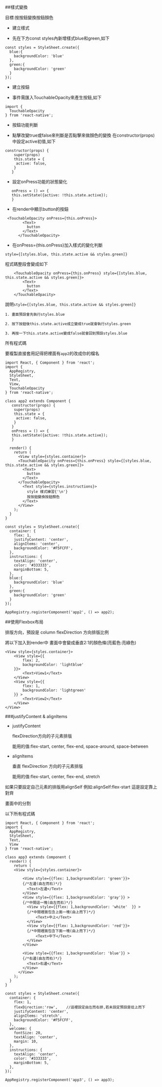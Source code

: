 ##樣式變換

目標:按按鈕變換按鈕顏色

* 建立樣式

* 先在下方const styles內新增樣式blue和green,如下

```
const styles = StyleSheet.create({
  blue:{
    backgroundColor: 'blue'
  },
  green:{
    backgroundColor: 'green'
  }
});
```

* 建立按鈕

* 事件需匯入TouchableOpacity來產生按鈕,如下

```
import {
  TouchableOpacity
} from 'react-native';
```

* 按鈕功能判斷

* 點擊改變true或false來判斷是否點擊來做顏色的變換
在constructor(props)中設定active初值,如下

```
constructor(props) {
    super(props)
    this.state = {
     active: false,
    }
   }
```

* 設定onPress功能的狀態變化   

```
   onPress = () => {
   this.setState({active: !this.state.active});
   }
```   

 * 在render中顯示button的按鈕

```
 <TouchableOpacity onPress={this.onPress}>
        <Text>
          button
        </Text>
      </TouchableOpacity>
```

* 在onPress={this.onPress}加入樣式的變化判斷

```
style={[styles.blue, this.state.active && styles.green]}
```

程式碼整段會變成如下

```
    <TouchableOpacity onPress={this.onPress} style={[styles.blue, this.state.active && styles.green]}>
        <Text>
          button
        </Text>
    </TouchableOpacity>
```

說明```style={[styles.blue, this.state.active && styles.green]}```

    1. 畫面預設會先執行styles.blue

    2. 按下按鈕後this.state.active成立變成true就會執行styles.green

    3. 再按一下this.state.active變成false就會回到預設styles.blue

所有程式碼

要複製直接套用記得把裡面有`app2`的改成你的檔名

```
import React, { Component } from 'react';
import {
  AppRegistry,
  StyleSheet,
  Text,
  View,
  TouchableOpacity
} from 'react-native';

class app2 extends Component {
   constructor(props) {
    super(props)
    this.state = {
     active: false,
    }
   }
   onPress = () => {
   this.setState({active: !this.state.active});
   }

  render() {
    return (
      <View style={styles.container}>
      <TouchableOpacity onPress={this.onPress} style={[styles.blue, this.state.active && styles.green]}>
        <Text>
          button
        </Text>
      </TouchableOpacity>
        <Text style={styles.instructions}>
          style 樣式練習{'\n'}
          按按鈕變換按鈕顏色
        </Text>
      </View>
    );
  }
}

const styles = StyleSheet.create({
  container: {
    flex: 1,
    justifyContent: 'center',
    alignItems: 'center',
    backgroundColor: '#F5FCFF',
  },
  instructions: {
    textAlign: 'center',
    color: '#333333',
    marginBottom: 5,
  },
  blue:{
    backgroundColor: 'blue'
  },
  green:{
    backgroundColor: 'green'
  }
});

AppRegistry.registerComponent('app2', () => app2);
```

##使用Flexbox布局

排版方向，預設是 column
flexDirection 方向排版比例

將以下加入到render中
畫面中會變成垂直2:1的顏色條(亮藍色:亮綠色)

```
<View style={styles.container}>
    <View style={{
        flex: 2,
        backgroundColor: 'lightblue'
    }}>
        <Text>View1</Text>
    </View>
    <View style={{
        flex: 1,
        backgroundColor: 'lightgreen'
    }} >
        <Text>View2</Text>
    </View>
</View>
```

###justifyContent & alignItems

* justifyContent

	flexDirection方向的子元素排版

	能用的值:flex-start, center, flex-end, space-around, space-between


* alignItems

	垂直 flexDirection 方向的子元素排版

	能用的值:flex-start, center, flex-end, stretch

如果只要設定自己元素的排版用alignSelf
例如:alignSelf:flex-start
這是設定靠上對齊

畫面中的分割

以下所有程式碼

```
import React, { Component } from 'react';
import {
  AppRegistry,
  StyleSheet,
  Text,
  View
} from 'react-native';

class app3 extends Component {
  render() {
    return (
    <View style={styles.container}>

        <View style={{flex: 1,backgroundColor: 'green'}}>
        {/*左邊(由左而右)*/}
          <Text>左邊</Text>
        </View>
        <View style={{flex: 1,backgroundColor: 'gray'}} >
        {/*中間這一塊(由左而右)*/}
          <View style={{flex: 1,backgroundColor: 'white'  }} >
          {/*中間裡面包含上面一塊(由上而下)*/}
              <Text>中上</Text>
          </View>
          <View style={{flex: 1,backgroundColor: 'red'}}>
          {/*中間裡面包含下面一塊(由上而下)*/}
              <Text>中下</Text>
          </View>
        </View>

        <View style={{flex: 1,backgroundColor: 'blue'}} >
        {/*右邊(由左而右)*/}
          <Text>右邊</Text>
        </View>
      </View>
    );
  }
}

const styles = StyleSheet.create({
  container: {
    flex: 1,
    flexDirection:'row',    //這裡設定由左而右排,若未設定預設是從上而下
    justifyContent: 'center',
    alignItems: 'stretch',
    backgroundColor: '#F5FCFF',
  },
  welcome: {
    fontSize: 20,
    textAlign: 'center',
    margin: 10,
  },
  instructions: {
    textAlign: 'center',
    color: '#333333',
    marginBottom: 5,
  },
});

AppRegistry.registerComponent('app3', () => app3);
```

